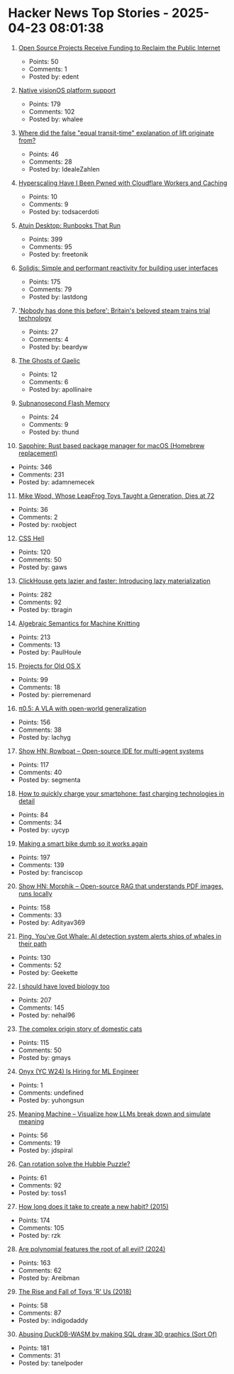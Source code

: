 # Hacker News Top Stories - 2025-04-23 08:01:38

1. [Open Source Projects Receive Funding to Reclaim the Public Internet](https://nlnet.nl/news/2025/20250422-announcement-grants-CommonsFund.html)
   - Points: 50
   - Comments: 1
   - Posted by: edent

2. [Native visionOS platform support](https://github.com/godotengine/godot/pull/105628)
   - Points: 179
   - Comments: 102
   - Posted by: whalee

3. [Where did the false "equal transit-time" explanation of lift originate from?](https://hsm.stackexchange.com/questions/9931/where-did-the-false-equal-transit-time-explanation-of-lift-originate-from)
   - Points: 46
   - Comments: 28
   - Posted by: IdealeZahlen

4. [Hyperscaling Have I Been Pwned with Cloudflare Workers and Caching](https://www.troyhunt.com/closer-to-the-edge-hyperscaling-have-i-been-pwned-with-cloudflare-workers-and-caching/)
   - Points: 10
   - Comments: 9
   - Posted by: todsacerdoti

5. [Atuin Desktop: Runbooks That Run](https://blog.atuin.sh/atuin-desktop-runbooks-that-run/)
   - Points: 399
   - Comments: 95
   - Posted by: freetonik

6. [Solidjs: Simple and performant reactivity for building user interfaces](https://www.solidjs.com/)
   - Points: 175
   - Comments: 79
   - Posted by: lastdong

7. ['Nobody has done this before': Britain's beloved steam trains trial technology](https://www.theguardian.com/uk-news/2025/apr/19/nobody-has-done-this-before-britains-beloved-steam-trains-trial-pioneering-technology)
   - Points: 27
   - Comments: 4
   - Posted by: beardyw

8. [The Ghosts of Gaelic](https://www.historytoday.com/archive/behind-times/ghosts-gaelic)
   - Points: 12
   - Comments: 6
   - Posted by: apollinaire

9. [Subnanosecond Flash Memory](https://www.nature.com/articles/s41586-025-08839-w)
   - Points: 24
   - Comments: 9
   - Posted by: thund

10. [Sapphire: Rust based package manager for macOS (Homebrew replacement)](https://github.com/alexykn/sapphire)
   - Points: 346
   - Comments: 231
   - Posted by: adamnemecek

11. [Mike Wood, Whose LeapFrog Toys Taught a Generation, Dies at 72](https://www.nytimes.com/2025/04/19/business/michael-c-wood-dead.html)
   - Points: 36
   - Comments: 2
   - Posted by: nxobject

12. [CSS Hell](https://csshell.com/)
   - Points: 120
   - Comments: 50
   - Posted by: gaws

13. [ClickHouse gets lazier and faster: Introducing lazy materialization](https://clickhouse.com/blog/clickhouse-gets-lazier-and-faster-introducing-lazy-materialization)
   - Points: 282
   - Comments: 92
   - Posted by: tbragin

14. [Algebraic Semantics for Machine Knitting](https://uwplse.org/2025/03/31/Algebraic-Knitting.html)
   - Points: 213
   - Comments: 13
   - Posted by: PaulHoule

15. [Projects for Old OS X](https://jonathanalland.com/old-osx-projects.html)
   - Points: 99
   - Comments: 18
   - Posted by: pierremenard

16. [π0.5: A VLA with open-world generalization](https://pi.website/blog/pi05)
   - Points: 156
   - Comments: 38
   - Posted by: lachyg

17. [Show HN: Rowboat – Open-source IDE for multi-agent systems](https://github.com/rowboatlabs/rowboat)
   - Points: 117
   - Comments: 40
   - Posted by: segmenta

18. [How to quickly charge your smartphone: fast charging technologies in detail](https://eb43.github.io/articles/fast-charging-technologies-in-detail.html)
   - Points: 84
   - Comments: 34
   - Posted by: uycyp

19. [Making a smart bike dumb so it works again](https://francisco.io/blog/making-a-smart-bike-dumb-work-again/)
   - Points: 197
   - Comments: 139
   - Posted by: franciscop

20. [Show HN: Morphik – Open-source RAG that understands PDF images, runs locally](https://github.com/morphik-org/morphik-core)
   - Points: 158
   - Comments: 33
   - Posted by: Adityav369

21. [Ping, You've Got Whale: AI detection system alerts ships of whales in their path](https://www.biographic.com/ping-youve-got-whale/)
   - Points: 130
   - Comments: 52
   - Posted by: Geekette

22. [I should have loved biology too](https://nehalslearnings.substack.com/p/i-should-have-loved-biology-too)
   - Points: 207
   - Comments: 145
   - Posted by: nehal96

23. [The complex origin story of domestic cats](https://phys.org/news/2025-04-complex-story-domestic-cats-tunisia.html)
   - Points: 115
   - Comments: 50
   - Posted by: gmays

24. [Onyx (YC W24) Is Hiring for ML Engineer](https://www.ycombinator.com/companies/onyx/jobs/3Se5ptG-machine-learning-engineer)
   - Points: 1
   - Comments: undefined
   - Posted by: yuhongsun

25. [Meaning Machine – Visualize how LLMs break down and simulate meaning](https://meaning-machine.streamlit.app)
   - Points: 56
   - Comments: 19
   - Posted by: jdspiral

26. [Can rotation solve the Hubble Puzzle?](https://academic.oup.com/mnras/article/538/4/3038/8090496?login=false)
   - Points: 61
   - Comments: 92
   - Posted by: toss1

27. [How long does it take to create a new habit? (2015)](https://thelogicaloptimist.com/index.php/2015/10/25/the-21-day-myth-create-new-habit/)
   - Points: 174
   - Comments: 105
   - Posted by: rzk

28. [Are polynomial features the root of all evil? (2024)](https://alexshtf.github.io/2024/01/21/Bernstein.html)
   - Points: 163
   - Comments: 62
   - Posted by: Areibman

29. [The Rise and Fall of Toys 'R' Us (2018)](https://www.history.com/articles/toys-r-us-closing-legacy)
   - Points: 58
   - Comments: 87
   - Posted by: indigodaddy

30. [Abusing DuckDB-WASM by making SQL draw 3D graphics (Sort Of)](https://www.hey.earth/posts/duckdb-doom)
   - Points: 181
   - Comments: 31
   - Posted by: tanelpoder

